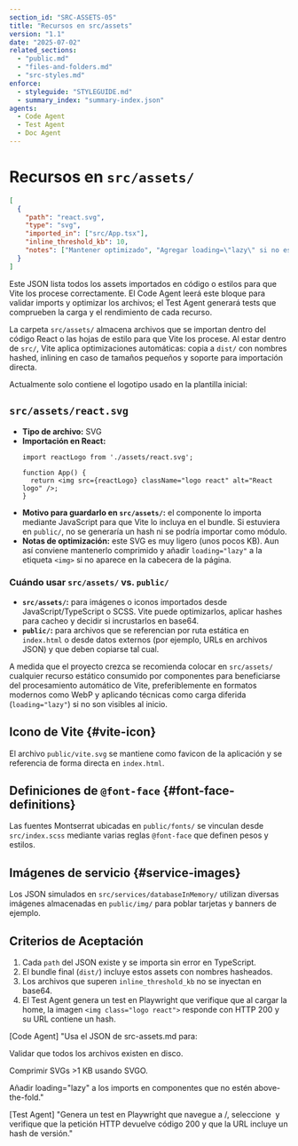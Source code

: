 ```yaml
---
section_id: "SRC-ASSETS-05"
title: "Recursos en src/assets"
version: "1.1"
date: "2025-07-02"
related_sections:
  - "public.md"
  - "files-and-folders.md"
  - "src-styles.md"
enforce:
  - styleguide: "STYLEGUIDE.md"
  - summary_index: "summary-index.json"
agents:
  - Code Agent
  - Test Agent
  - Doc Agent
---
```


# Recursos en `src/assets/`

```json
[
  {
    "path": "react.svg",
    "type": "svg",
    "imported_in": ["src/App.tsx"],
    "inline_threshold_kb": 10,
    "notes": ["Mantener optimizado", "Agregar loading=\"lazy\" si no es above-the-fold"]
  }
]
```

Este JSON lista todos los assets importados en código o estilos para que Vite los procese correctamente. El Code Agent leerá este bloque para validar imports y optimizar los archivos; el Test Agent generará tests que comprueben la carga y el rendimiento de cada recurso.

La carpeta `src/assets/` almacena archivos que se importan dentro del código React o las hojas de estilo para que Vite los procese. Al estar dentro de `src/`, Vite aplica optimizaciones automáticas: copia a `dist/` con nombres hashed, inlining en caso de tamaños pequeños y soporte para importación directa.

Actualmente solo contiene el logotipo usado en la plantilla inicial:

## `src/assets/react.svg`
- **Tipo de archivo:** SVG
- **Importación en React:**
  ```tsx
  import reactLogo from './assets/react.svg';

  function App() {
    return <img src={reactLogo} className="logo react" alt="React logo" />;
  }
  ```
- **Motivo para guardarlo en `src/assets/`:** el componente lo importa mediante JavaScript para que Vite lo incluya en el bundle. Si estuviera en `public/`, no se generaría un hash ni se podría importar como módulo.
- **Notas de optimización:** este SVG es muy ligero (unos pocos KB). Aun así conviene mantenerlo comprimido y añadir `loading="lazy"` a la etiqueta `<img>` si no aparece en la cabecera de la página.

### Cuándo usar `src/assets/` vs. `public/`
- **`src/assets/`:** para imágenes o iconos importados desde JavaScript/TypeScript o SCSS. Vite puede optimizarlos, aplicar hashes para cacheo y decidir si incrustarlos en base64.
- **`public/`:** para archivos que se referencian por ruta estática en `index.html` o desde datos externos (por ejemplo, URLs en archivos JSON) y que deben copiarse tal cual.

A medida que el proyecto crezca se recomienda colocar en `src/assets/` cualquier recurso estático consumido por componentes para beneficiarse del procesamiento automático de Vite, preferiblemente en formatos modernos como WebP y aplicando técnicas como carga diferida (`loading="lazy"`) si no son visibles al inicio.

## Icono de Vite {#vite-icon}
El archivo `public/vite.svg` se mantiene como favicon de la aplicación y se referencia de forma directa en `index.html`.

## Definiciones de `@font-face` {#font-face-definitions}
Las fuentes Montserrat ubicadas en `public/fonts/` se vinculan desde `src/index.scss` mediante varias reglas `@font-face` que definen pesos y estilos.

## Imágenes de servicio {#service-images}
Los JSON simulados en `src/services/databaseInMemory/` utilizan diversas imágenes almacenadas en `public/img/` para poblar tarjetas y banners de ejemplo.

## Criterios de Aceptación
1. Cada `path` del JSON existe y se importa sin error en TypeScript.
2. El bundle final (`dist/`) incluye estos assets con nombres hasheados.
3. Los archivos que superen `inline_threshold_kb` no se inyectan en base64.
4. El Test Agent genera un test en Playwright que verifique que al cargar la home, la imagen `<img class="logo react">` responde con HTTP 200 y su URL contiene un hash.

[Code Agent]
"Usa el JSON de src-assets.md para:

Validar que todos los archivos existen en disco.

Comprimir SVGs >1 KB usando SVGO.

Añadir loading="lazy" a los imports en componentes que no estén above-the-fold."

[Test Agent]
"Genera un test en Playwright que navegue a /, seleccione <img class='logo react'> y verifique que la petición HTTP devuelve código 200 y que la URL incluye un hash de versión."
